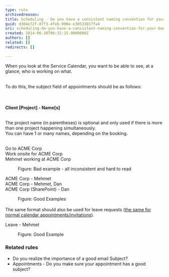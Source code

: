 ```yaml
---
type: rule
archivedreason: 
title: Scheduling - Do you have a consistent naming convention for your bookings?
guid: d304e72f-87f3-4feb-900e-e30533017fa4
uri: scheduling-do-you-have-a-consistent-naming-convention-for-your-bookings
created: 2014-06-30T06:32:15.0000000Z
authors: []
related: []
redirects: []

---
```



When you look at the Service Calendar, you want to be able to see, at a glance, who is working on what.<div><br></div><div><span style="line-height&#58;20.8px;">​</span><span style="line-height&#58;20.8px;">To do this, the subject field of appointments should be as follows&#58;</span><br></div>
<br><excerpt class='endintro'></excerpt><br>
<p class="ssw15-rteElement-GreyBox"><b>Client [Project] - Name[s]</b></p>
<div>
   <br>
</div><div>The project name (in parentheses)&#160;is optional and only used if there is&#160;more than one project happening simultaneously.</div><div>You can have 1 or many names, depending on the booking.<br></div><div>
   <br>
</div><p class="ssw15-rteElement-GreyBox">Go to ACME Corp​​<br>Work onsite for ACME Corp<br>Mehmet working at&#160;ACME Corp<br></p><dd class="ssw15-rteElement-FigureBad">Figure&#58; Bad example - all inconsistent​ and hard to read​​​</dd><p class="ssw15-rteElement-GreyBox">ACME Corp - Mehmet<br> ACME Corp - Mehmet, Dan<br>ACME Corp (SharePoint) - Dan</p><div><dd class="ssw15-rteElement-FigureGood">Figure&#58;&#160;Good Examples</dd>
   <br>
</div><div>The same format should also be used for leave requests (<a href=/appointments-do-you-show-all-the-necessary-information-in-the-subject>the same for normal calendar appointments/invitations</a>).​<br></div><p class="ssw15-rteElement-GreyBox">Leave - Mehmet<br></p><dd class="ssw15-rteElement-FigureGood">​Figure&#58; Good&#160;Example<br></dd><h3>Related rules</h3>
<a></a><ul><a></a><li><a></a><a>Do you realize the importance of a good email Subject?</a>&#160;</li><li><a>Appointments - Do you make sure your appointment has a good subject?</a></li></ul>



